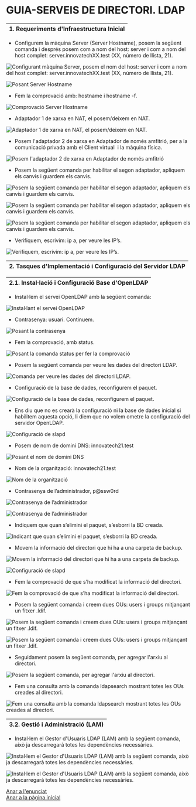 # GUIA-SERVEIS DE DIRECTORI. LDAP

| 1. Requeriments d'Infraestructura Inicial |
|----------------------------------------|

- Configurem la màquina Server (Server Hostname), posem la següent comanda i després posem com a nom del host: server i com a nom del host complet: server.innovatechXX.test (XX, número de llista, 21).

![Configurant màquina Server, posem el nom del host: server i com a nom del host complet: server.innovatechXX.test (XX, número de llista, 21).](img/Imatge01.png)

![Posant Server Hostname](img/Imatge02.png)

- Fem la comprovació amb: hostname i hostname -f.

![Comprovació Server Hostname](img/Imatge03.png)

- Adaptador 1 de xarxa en NAT, el posem/deixem en NAT.

![Adaptador 1 de xarxa en NAT, el posem/deixem en NAT.](img/Imatge04.png)

- Posem l'adaptador 2 de xarxa en Adaptador de només amfitrió, per a la comunicació privada amb el Client virtual  i la màquina física.

![Posem l'adaptador 2 de xarxa en Adaptador de només amfitrió](img/Imatge05.png)

- Posem la següent comanda per habilitar el segon adaptador, apliquem els canvis i guardem els canvis.

![Posem la següent comanda per habilitar el segon adaptador, apliquem els canvis i guardem els canvis.](img/Imatge055.png)

![Posem la següent comanda per habilitar el segon adaptador, apliquem els canvis i guardem els canvis.](img/Imatge0555.png)

![Posem la següent comanda per habilitar el segon adaptador, apliquem els canvis i guardem els canvis.](img/Imatge05555.png)

- Verifiquem, escrivim: ip a, per veure les IP’s.

![Verifiquem, escrivim: ip a, per veure les IP’s.](img/Imatge06.png)

| 2. Tasques d'Implementació i Configuració del Servidor LDAP |
|----------------------------------------|

| 2.1. Instal·lació i Configuració Base d'OpenLDAP |
|----------------------------------------|

- Instal·lem el servei OpenLDAP amb la següent comanda:

![Instal·lant el servei OpenLDAP](img/Imatge07.png)

- Contrasenya: usuari. Continuem.

![Posant la contrasenya](img/Imatge08.png)

- Fem la comprovació, amb status.

![Posant la comanda status per fer la comprovació](img/Imatge10.png)

- Posem la següent comanda per veure les dades del directori LDAP.

![Comanda per veure les dades del directori LDAP.](img/Imatge11.png)

- Configuració de la base de dades, reconfigurem el paquet.

![Configuració de la base de dades, reconfigurem el paquet.](img/Imatge09.png)

- Ens diu que no es crearà la configuració ni la base de dades inicial si habilitem aquesta opció, li diem que no volem ometre la configuració del servidor OpenLDAP.

![Configuració de slapd](img/Imatge12.png)

- Posem de nom de domini DNS: innovatech21.test 

![Posant el nom de domini DNS](img/Imatge13.png)

- Nom de la organització: innovatech21.test

![Nom de la organització](img/Imatge14.png)

- Contrasenya de l’administrador, p@ssw0rd

![Contrasenya de l’administrador](img/Imatge15.png)

![Contrasenya de l’administrador](img/Imatge16.png)

- Indiquem que quan s’elimini el paquet, s’esborri la BD creada.

![Indicant que quan s’elimini el paquet, s’esborri la BD creada.](img/Imatge17.png)

- Movem la informació del directori que hi ha a una carpeta de backup.

![Movem la informació del directori que hi ha a una carpeta de backup.](img/Imatge18.png)

![Configuració de slapd](img/Imatge19.png)

- Fem la comprovació de que s’ha modificat la informació del directori.

![Fem la comprovació de que s’ha modificat la informació del directori.](img/Imatge20.png)

- Posem la següent comanda i creem dues OUs: users i groups mitjançant un fitxer .ldif.

![Posem la següent comanda i creem dues OUs: users i groups mitjançant un fitxer .ldif.](img/Imatge21.png)

![Posem la següent comanda i creem dues OUs: users i groups mitjançant un fitxer .ldif.](img/Imatge22.png)

- Seguidament posem la següent comanda, per agregar l'arxiu al directori.

![Posem la següent comanda, per agregar l'arxiu al directori.](img/Imatge23.png)

- Fem una consulta amb la comanda ldapsearch mostrant totes les OUs creades al directori.

![Fem una consulta amb la comanda ldapsearch mostrant totes les OUs creades al directori.](img/Imatge24.png)

| 3.2. Gestió i Administració (LAM) |
|----------------------------------------|

- Instal·lem el Gestor d'Usuaris LDAP (LAM) amb la següent comanda, això ja descarregarà totes les dependències necessàries.

![Instal·lem el Gestor d'Usuaris LDAP (LAM) amb la següent comanda, això ja descarregarà totes les dependències necessàries.](img/Imatge25.png)

![Instal·lem el Gestor d'Usuaris LDAP (LAM) amb la següent comanda, això ja descarregarà totes les dependències necessàries.](img/Imatge26.png)





[Anar a l'enunciat](../Tasca04/README.md)  
[Anar a la pàgina inicial](../README.md)
